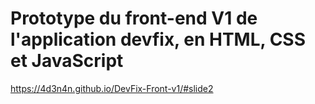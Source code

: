 # Prototype du front-end V1 de l'application devfix, en HTML, CSS et JavaScript

https://4d3n4n.github.io/DevFix-Front-v1/#slide2
